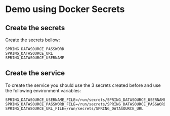 # Demo using Docker Secrets


## Create the secrets

Create the secrets bellow:

```
SPRING_DATASOURCE_PASSWORD
SPRING_DATASOURCE_URL
SPRING_DATASOURCE_USERNAME
```

## Create the service

To create the service you should use the 3 secrets created before and use the following environment variables:

```
SPRING_DATASOURCE_USERNAME_FILE=/run/secrets/SPRING_DATASOURCE_USERNAME
SPRING_DATASOURCE_PASSWORD_FILE=/run/secrets/SPRING_DATASOURCE_PASSWORD
SPRING_DATASOURCE_URL_FILE=/run/secrets/SPRING_DATASOURCE_URL
```
